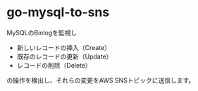 # go-mysql-to-sns

MySQLのBinlogを監視し

- 新しいレコードの挿入（Create）
- 既存のレコードの更新（Update）
- レコードの削除（Delete）

の操作を検出し、それらの変更をAWS SNSトピックに送信します。

